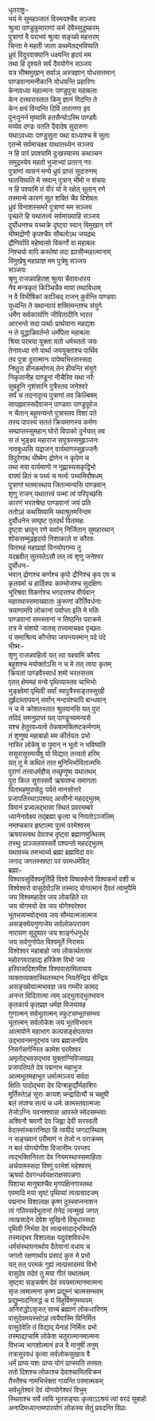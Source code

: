 धृतराष्ट्रः-  
भयं मे सुमहञ्जातं विस्मयश्चैव सञ्जय  
श्रुत्वा पाण्डुकुमाराणां कर्म देवैस्सुदुष्करम्  
पुत्राणां वै पराभवं श्रुत्वा सङ्ख्ये महत्तरम्  
चिन्ता मे महती जाता कथमेतद्भविष्यति  
ध्रुवं विदुरवाक्यानि धक्ष्यन्ति हृदयं मम  
तथा हि दृश्यते सर्वं दैवयोगेन सञ्जय  
यत्र भीष्ममुखान् सर्वाञ् अस्त्रज्ञान् योधसत्तमान्  
पाण्डवानामनीकानि योधयन्ति प्रहारिणः  
केनावध्या महात्मानः पाण्डुपुत्रा महाबलाः  
केन दत्तवरास्तात किमु ज्ञानं विदन्ति ते  
केन क्षयं विन्दन्ति दिवि तारागणा इव  
पुनःपुनर्न मृष्यामि हतसैन्योऽस्मि पाण्डवैः  
मय्येव दण्डः पतति दैवादेष सुदारुणः  
यथाऽवध्याः पाण्डुसुता यथा वाध्याश्च मे सुताः  
एतन्मे सर्वमाचक्ष्व याथातथ्येन सञ्जय  
न हि पारं प्रपश्यामि दुःखस्यास्य कथञ्चन  
समुद्रस्येव महतो भुजाभ्यां प्रतरन् नरः  
पुत्राणां व्यसनं मन्ये ध्रुवं प्राप्तं सुदारुणम्  
घातयिष्यति मे स्रवान् पुत्रान् भीमो न शंसयः  
न हि पश्यामि तं वीरं यो मे रक्षेत् सुतान् रणे  
तस्मान्मे कारणं सूत शक्तिं चैव विशेषतः  
ध्रुवं विनाशस्समरे पुत्राणां मम सञ्जय  
पृच्छते हि यथातत्त्वं सर्वमाख्याहि सञ्जय  
दुर्योधनश्च यच्चक्रे दृष्ट्वा स्वान् विमुखान् रणे  
भीष्मद्रोणौ कृपश्चैव सौबलोऽथ जयद्रथः  
द्रौणिर्वापि महेष्वासो विकर्णो वा महाबलः  
निश्चयो वापि कस्तेषां तदा ह्यासीन्महात्मानाम्  
विमुखेषु महाप्राज्ञ मम पुत्रेषु सञ्जय  
सञ्जयः  
श्रृणु राजन्नवहितश् श्रुत्वा चैवावधारय  
नैव मन्त्रकृतं किञ्चिन्नैव मायां तथाविधाम्  
न वै विभीषिकां काञ्चिद् राजन् कुर्वन्ति पाण्डवाः  
युध्यन्ति ते यथान्यायं शक्तिमन्तश्च संयुगे  
धर्मेण सर्वकार्याणि जीवितादीनि भारत  
आरभन्ते सदा पार्थाः प्रार्थयाना महद्यशः  
न ते युद्धान्निवर्तन्ते धर्मोपेता महाबलाः  
श्रिया परमया युक्ता यतो धर्मस्ततो जयः  
तेनावध्या रणे पार्था जययुक्ताश्च पार्थिव  
तव पुत्रा दुरात्मानः पापेष्वभिरतास्सदा  
निष्ठुरा हीनकर्माणस् तेन हीयन्ति संयुगे  
निकृतानीह पाण्डूनां नीचैरिव यथा नरैः  
सुबहूनि नृशंसानि पुत्रैस्तव जनेश्वरे  
सर्वं च तदनादृत्य पुत्राणां तव किल्बिषम्  
सापह्नवास्सदैवासन् पाण्डवाः पाण्डुपूर्वज  
न चैतान् बहुमन्यन्ते पुत्रास्तव विशां पते  
तस्य पापस्य सततं क्रियमाणस्य कर्मणः  
सम्प्राप्तस्सुमहान् घोरो विपाको दुर्नयात् तव  
स तं भुङ्क्ष्व महाराज सपुत्रस्समुहृञ्जनः  
नावबुध्यसि यद्राजन् वार्यमाणस्सुहृज्जनैः  
विदुरेणाथ भीष्मेण द्रोणेन न कृपेण च  
तथा मया वार्यमाणो न गृह्णास्यसकृद्विभो  
वाक्यं हितं च पथ्यं च मर्त्यः पथ्यमिवौषधम्  
पुत्राणां मतमास्थाय जितान्मन्यसि पाण्डवान्  
शृणु राजन् यथातत्त्वं यन्मां त्वं परिपृच्छसि  
कारणं भरतश्रेष्ठ पाण्डवानां जयं प्रति  
ततोऽहं कथयिष्यामि यथाश्रुतमरिन्दम  
दुर्योधनेन सम्पृष्ट एतदर्थं पितामहः  
दृष्ट्वा भ्रातॄन् रणे सर्वान् निर्जितान् सुमहारथान्  
शोकसम्मूढहृदयो निशाकाले स कौरवः  
पितामहं महाप्राज्ञं विनयोपगम्य तु  
यदब्रवीत् सुतस्तेऽसौ तत् त्वं शृणु जनेश्वर  
दुर्योधनः-  
भवान् द्रोणश्च कर्णश्च कृपो द्रौणिश्च कृप एव च  
कृतवर्मा च हार्दिक्यः काम्भोजश्च सुदक्षिणः  
भूरिश्रवा विकर्णश्च भगदत्तश्च वीर्यवान्  
महारथास्समाख्याताः कुरूणां कीर्तिवर्धनाः  
त्रयाणामपि लोकानां पर्याप्ता इति मे मतिः  
पाण्डवानां समस्तानां न तिष्ठन्ति पराक्रमे  
तत्र मे संशयो जातस् तत्त्वमाचक्ष्व पृच्छतः  
यं समाश्रित्य कौन्तेया जयन्त्यस्मान् पदे पदे  
भीष्मः-  
शृणु राजन्नवहितो यत् त्वा वक्ष्यामि कौरव  
बहुशश्च मयोक्तोऽसि न च मे तत् त्वया कृतम्  
क्रियतां पाण्डवैस्सार्ध शमो भरतसत्तम  
एतत् क्षेममहं मन्ये पृथिव्यास्तव चाभिभोः  
भुङ्क्ष्वेमां पृथिवीं सर्वां स्वपुत्रैस्सङ्तस्सुखी  
दुर्हृदस्तापयन् सर्वान् नन्दयंश्चापि बान्धवान्  
न च मे क्रोशतस्तात श्रुतवानसि यत् पुरा  
तदिदं समनुप्राप्तं यत् पाण्डूनवमन्यसे  
यश्च हेतुरवध्यत्वे तेकषामक्लिष्टकर्मणाम्  
तं शृणुष्व महाबाहो मम कीर्तयतः प्रभो  
नास्ति लोकेषु स पुमान् न भूतो न भविष्यति  
ससुरासुरमर्त्येषु यो विद्यात् तत्त्वतो हरिम्  
यत् तु मे कथितं तात मुनिभिर्भावितात्मभिः  
पुराणं तत्त्वधर्मज्ञैस् तच्छृणुष्व यथातथम्  
पुरा किल सुरास्सर्वे ऋषयश्च समागताः  
पितामहमुपासेदुः पर्वते मानसोत्तरे  
प्रजापतिरथाऽपश्यद् आसीनो महदद्भुतम्  
विमानं प्रज्वलद्भासा स्थितं प्रवरमम्बरे  
ध्यानेनावेक्ष्य तद्ब्रह्मा कृत्वा च नियतोऽञ्जलिम्  
नमश्चकार हृष्टात्मा पुरमं परमेश्वरम्  
ऋषयस्त्वथ देवाश्च दृष्ट्वा ब्रह्माणमुत्थितम्  
तस्थुः प्राञ्जलयस्सर्वे पश्यन्तो महदद्भुतम्  
यथावच्च तमभ्यर्च्य ब्रह्मा ब्रह्मविदां वरः  
जगाद जगतस्स्रष्टा परं परमधर्मवित्  
ब्रह्मा-  
विश्वावसुर्विश्वमूर्तिर्हि विश्वे विष्वक्सेनो विश्वकर्मा वशी च  
विश्वेश्वरो वासुदेवोऽसि तस्माद् योगात्मानं दैवतं त्वामुपैमि  
जय विश्वमहादेव जय लोकहिते रत  
जय योगमयो देव जय योगेश्वरेश्वर  
भूतभव्यभवोद्भाव जय सौम्यात्मजात्मज  
असङ्क्येयगुणाजेय सर्वलोकपरायण  
नारायण सुदुष्पार जय शार्ङ्गधनुर्धर  
जय सर्वगुणोपेत विश्वमूर्ते निरामय  
विश्वेश्वर महाबाहो जय लोकार्थतत्पर  
महोरगवराहाद्य हरिकेश विभो जय  
हरिवासदिशामीश विश्ववासामिताव्यय  
व्यक्ताव्यक्तास्थितस्थान नियतेन्द्रिय सेन्द्रिय  
असङ्ख्येयात्मभावज्ञ जय गम्भीर कामद  
अनन्त विदितात्मा त्वम् अद्भुताद्भुतभावन  
कृतकार्य कृतप्रज्ञ धर्मज्ञ विजयावह  
गुणात्मन् सर्वभूतात्मन् स्फुटसम्भूतसम्भव  
भूतात्मन् सर्वलोकेश जय भूतविभावन  
आत्मयोने महाभाग कल्पसङ्क्षेपतत्पर  
उद्भावनमनूद्भाव जय ब्रह्मजनप्रिय  
निसर्गसर्गनिरत कामेश परमेश्वर  
अमृतोद्भवसद्भाव युक्ताग्निविजयप्रद  
प्रजापतिपते देव पद्मनाभ महाभुज  
आत्मभूतमहाभूत धर्मात्मञ्जय सर्वदा  
क्षितिः पादोद्भवा देव दिग्बाहुर्द्यौर्महाशिरः  
मूर्तिस्तेऽहं सुराः कायश् चन्द्रादित्यौ च चक्षुषी  
बलं तपश्च सत्यं च धर्मः कामस्तवात्मजाः  
तेजोऽग्निः पवनश्श्वास आपस्ते स्वेदसम्भवाः  
अश्विनौ श्रवणौ देव जिह्वा देवी सरस्वती  
वेदास्संस्कारनिष्ठा हि त्वयीदं जगदास्थितम्  
न सङ्ख्यानं परीमाणं न तेजो न पराक्रमम्  
न बलं योगयोगीश विजानीमः परन्तप  
त्वद्भक्तिनिरता देव नियमस्थास्समाहिताः  
अर्चयामस्सदा विष्णुं परमेशं महेश्वरम्  
ऋषयो देवगन्धर्वयक्षराक्षसपन्नगाः  
पिशाचा मानुषाश्चैव मृगपक्षिनगास्तथा  
एवमादि मया सृष्टं पृथिव्यां त्वत्प्रसादजम्  
पद्मनाभ विशालाक्ष कृष्ण दुस्स्वप्ननाशन  
त्वं गतिस्सर्वभूतानां तेनेदं त्वन्मुखं जगत्  
त्वत्प्रसादेन देवेश सुखिनो विबुधास्सदा  
पृथिवी निर्भया देव त्वत्प्रसादाद्भविष्यति  
तस्माद्भव विशालाक्ष यदुवंशविवर्धनः  
धर्मसंस्थापनार्थाय दैतेयानां वधाय च  
जगतो रक्षणार्थाय प्रसादं कुरु मे प्रभो  
यत् तत् परमकं गुह्यं त्वत्प्रसादमयं विभो  
वासुदेव तदेवं तु मया गीतं यथातथम्  
सृष्ट्वा सङ्कर्षणं देवं स्वयमात्मानमात्मना  
सृज त्वमात्मना कृष्ण प्रद्युम्नं चात्मसम्भवम्  
प्रद्युम्नादनिरुद्धं च यं विहुर्विष्णुमव्ययम्  
अनिरुद्धोऽसृजत् साम्बं ब्रह्माणं लोकधारिणम्  
वासुदेवमयस्सोऽहं त्वयैवास्मि विनिर्मितः  
वासुदेवेति तं विद्याद् येनाहं निर्मितः प्रभो  
तस्माद्याचामि लोकेश चतुरात्मानमात्मना  
विभज्य भागशोत्मानं व्रज वै मानुषीं तनुम्  
तत्रासुरवधं कृत्वा सर्वलोकसुखाय वै  
धर्मं प्राप्य यशः प्राप्य योगं प्राप्स्यति तत्त्वतः  
ततो दिशश्च लोकाश्च देवाश्चामितविक्रम  
तैस्तैश्च नामभिर्भक्ता गायन्ति परमात्मकम्  
सर्वभूतेश्वरं देवं योगयोगेश्वरं विभुम्  
स्थिताश्च सर्वे त्वयि भूतसङ्घाः कृत्वाऽऽश्रयं त्वां वरदं सुबाहो  
अनादिमध्यान्तमपारयोगं लोकस्य सेतुं प्रवदन्ति विप्राः  
